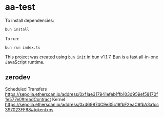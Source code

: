 # aa-test

To install dependencies:

```bash
bun install
```

To run:

```bash
bun run index.ts
```

This project was created using `bun init` in bun v1.1.7. [Bun](https://bun.sh) is a fast all-in-one JavaScript runtime.


## zerodev

Scheduled Transfers https://sepolia.etherscan.io/address/0xf1ae317941efeb1ffb103d959ef58170f1e577e0#readContract
Kernel https://sepolia.etherscan.io/address/0x469874C9e35c19fbF2eaC9fbA3a1cc397023FF68#tokentxns